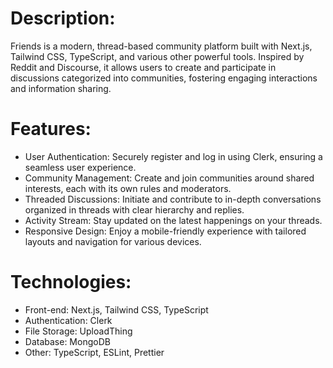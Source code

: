 # Description:

Friends is a modern, thread-based community platform built with Next.js, Tailwind CSS, TypeScript, and various other powerful tools. Inspired by Reddit and Discourse, it allows users to create and participate in discussions categorized into communities, fostering engaging interactions and information sharing.

# Features:

- User Authentication: Securely register and log in using Clerk, ensuring a seamless user experience.
- Community Management: Create and join communities around shared interests, each with its own rules and moderators.
- Threaded Discussions: Initiate and contribute to in-depth conversations organized in threads with clear hierarchy and replies.
- Activity Stream: Stay updated on the latest happenings on your threads.
- Responsive Design: Enjoy a mobile-friendly experience with tailored layouts and navigation for various devices.
  
# Technologies:

- Front-end: Next.js, Tailwind CSS, TypeScript
- Authentication: Clerk
- File Storage: UploadThing
- Database: MongoDB
- Other: TypeScript, ESLint, Prettier
